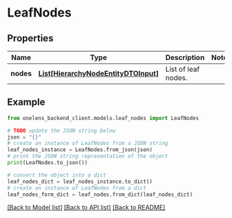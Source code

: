 # LeafNodes


## Properties

Name | Type | Description | Notes
------------ | ------------- | ------------- | -------------
**nodes** | [**List[HierarchyNodeEntityDTOInput]**](HierarchyNodeEntityDTOInput.md) | List of leaf nodes. | 

## Example

```python
from onelens_backend_client.models.leaf_nodes import LeafNodes

# TODO update the JSON string below
json = "{}"
# create an instance of LeafNodes from a JSON string
leaf_nodes_instance = LeafNodes.from_json(json)
# print the JSON string representation of the object
print(LeafNodes.to_json())

# convert the object into a dict
leaf_nodes_dict = leaf_nodes_instance.to_dict()
# create an instance of LeafNodes from a dict
leaf_nodes_form_dict = leaf_nodes.from_dict(leaf_nodes_dict)
```
[[Back to Model list]](../README.md#documentation-for-models) [[Back to API list]](../README.md#documentation-for-api-endpoints) [[Back to README]](../README.md)


